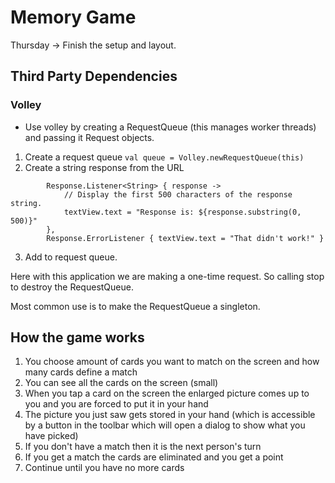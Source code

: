 # Memory Game

Thursday -> Finish the setup and layout.

## Third Party Dependencies

### Volley
* Use volley by creating a RequestQueue (this manages worker threads) and passing it Request objects.

1. Create a request queue ```val queue = Volley.newRequestQueue(this)```
2. Create a string response from the URL 

```val stringRequest = StringRequest(Request.Method.GET, url,
        Response.Listener<String> { response ->
            // Display the first 500 characters of the response string.
            textView.text = "Response is: ${response.substring(0, 500)}"
        },
        Response.ErrorListener { textView.text = "That didn't work!" }
```
  
 3. Add to request queue.
 
 Here with this application we are making a one-time request. So calling stop to destroy the RequestQueue.
 
 Most common use is to make the RequestQueue a singleton.
 


## How the game works

1. You choose amount of cards you want to match on the screen and how many cards define a match
2. You can see all the cards on the screen (small)
3. When you tap a card on the screen the enlarged picture comes up to you and you are forced to put it in your hand
4. The picture you just saw gets stored in your hand (which is accessible by a button in the toolbar which will open a dialog to show what you have picked)
5. If you don't have a match then it is the next person's turn
6. If you get a match the cards are eliminated and you get a point
7. Continue until you have no more cards
